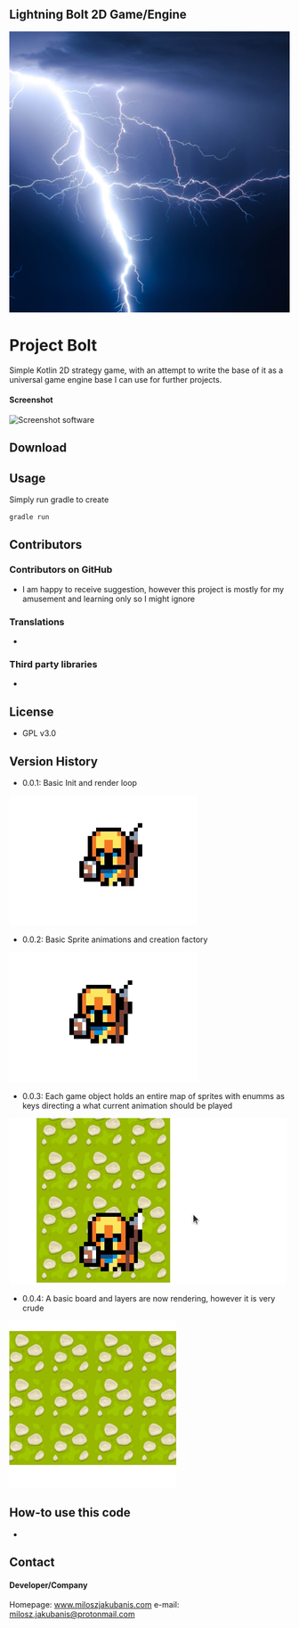 ## Lightning Bolt 2D Game/Engine
![](src/main/resources/img/logo/logo.png)

Project Bolt
======
Simple Kotlin 2D strategy game, with an attempt 
to write the base of it as a universal game engine base I can use for further projects.

#### Screenshot
![Screenshot software]()

## Download

## Usage
Simply run gradle to create 
```Code
gradle run
```
## Contributors

### Contributors on GitHub
* I am happy to receive suggestion, however this project is mostly for my amusement 
and learning only so I might ignore 

### Translations
*

### Third party libraries
*

## License
* GPL v3.0

## Version History
* 0.0.1: Basic Init and render loop

![Basic Animation](src/main/resources/img/history_gif/1.gif)
* 0.0.2: Basic Sprite animations and creation factory

![Animation Swapping on Move](src/main/resources/img/history_gif/2.gif)
* 0.0.3: Each game object holds an entire map of sprites with enumms as keys directing a what current animation should be played

![Animation and Board Rendering](src/main/resources/img/history_gif/3.gif)
* 0.0.4: A basic board and layers are now rendering, however it is very crude 

![Tiles responding](src/main/resources/img/history_gif/4.gif)
## How-to use this code
*

## Contact
#### Developer/Company
 Homepage: www.miloszjakubanis.com
 e-mail: milosz.jakubanis@protonmail.com

